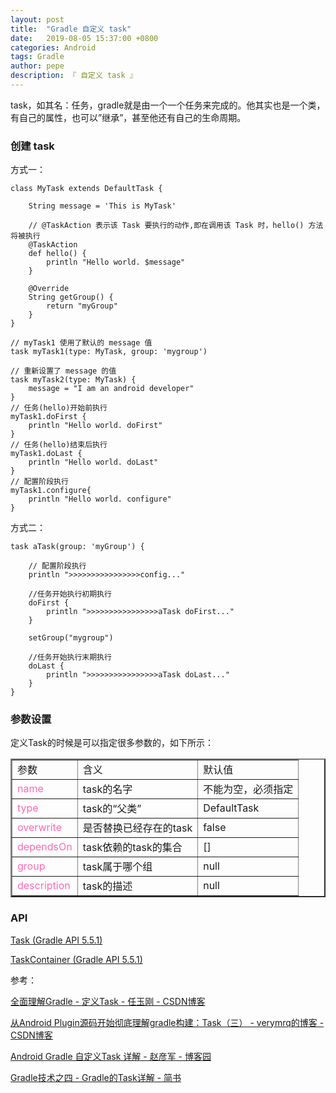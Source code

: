 ```yaml
---
layout: post
title:  "Gradle 自定义 task"
date:   2019-08-05 15:37:00 +0800
categories: Android
tags: Gradle
author: pepe
description: 『 自定义 task 』
---
```


task，如其名：任务，gradle就是由一个一个任务来完成的。他其实也是一个类，有自己的属性，也可以”继承”，甚至他还有自己的生命周期。

### **创建 task**

方式一：
```
class MyTask extends DefaultTask {

    String message = 'This is MyTask'

    // @TaskAction 表示该 Task 要执行的动作,即在调用该 Task 时，hello() 方法将被执行
    @TaskAction
    def hello() {
        println "Hello world. $message"
    }

    @Override
    String getGroup() {
        return "myGroup"
    }
}

// myTask1 使用了默认的 message 值
task myTask1(type: MyTask, group: 'mygroup')

// 重新设置了 message 的值
task myTask2(type: MyTask) {
    message = "I am an android developer"
}
// 任务(hello)开始前执行
myTask1.doFirst {
    println "Hello world. doFirst"
}
// 任务(hello)结束后执行
myTask1.doLast {
    println "Hello world. doLast"
}
// 配置阶段执行
myTask1.configure{
    println "Hello world. configure"
}
```

方式二：
```
task aTask(group: 'myGroup') {

    // 配置阶段执行
    println ">>>>>>>>>>>>>>>>config..."
    
    //任务开始执行初期执行
    doFirst {
        println ">>>>>>>>>>>>>>>>aTask doFirst..."
    }

    setGroup("mygroup")

    //任务开始执行末期执行
    doLast {
        println ">>>>>>>>>>>>>>>>aTask doLast..."
    }
}
```

### **参数设置**

定义Task的时候是可以指定很多参数的，如下所示：

<table width="800" border="2" cellspacing="0" cellpadding="2">
<tbody>
    <tr>
        <td>参数</td>
        <td>含义</td>
        <td>默认值</td>
    </tr>
    <tr>
        <td><font color="Hotpink">name</font></td>
        <td>task的名字</td>
        <td>不能为空，必须指定</td>
    </tr>
   <tr>
        <td><font color="Hotpink">type</font></td>
        <td>task的“父类”</td>
        <td>DefaultTask</td>
    </tr>
    <tr>
        <td><font color="Hotpink">overwrite</font></td>
        <td>是否替换已经存在的task</td>
        <td>false</td>
    </tr>
    <tr>
        <td><font color="Hotpink">dependsOn</font></td>
        <td>task依赖的task的集合</td>
        <td>[]</td>
    </tr>
    <tr>
        <td><font color="Hotpink">group</font></td>
        <td>task属于哪个组</td>
        <td>null</td>
    </tr>
    <tr>
        <td><font color="Hotpink">description</font></td>
        <td>task的描述</td>
        <td>null</td>
    </tr>
</tbody>
</table>

### **API**

[Task (Gradle API 5.5.1)](https://docs.gradle.org/current/javadoc/org/gradle/api/Task.html)

[TaskContainer (Gradle API 5.5.1)](https://docs.gradle.org/current/javadoc/org/gradle/api/tasks/TaskContainer.html)

参考：

[全面理解Gradle - 定义Task - 任玉刚 - CSDN博客](https://blog.csdn.net/singwhatiwanna/article/details/78898113)

[从Android Plugin源码开始彻底理解gradle构建：Task（三） - verymrq的博客 - CSDN博客](https://blog.csdn.net/verymrq/article/details/80482895)

[Android Gradle 自定义Task 详解 - 赵彦军 - 博客园](https://www.cnblogs.com/zhaoyanjun/archive/2017/12/05/7988965.html)

[Gradle技术之四 - Gradle的Task详解 - 简书](https://www.jianshu.com/p/9d727baed0f1)










 